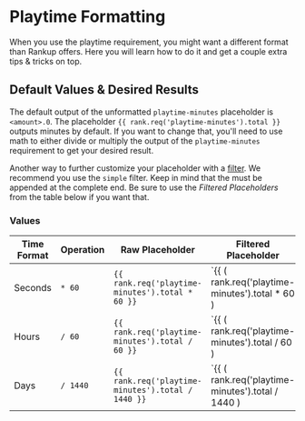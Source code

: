 <title>Playtime Formatting - Official Rankup Wiki</title>
<meta name="description" content="How and why to format the playtime-minutes requirement.">

# Playtime Formatting

When you use the playtime requirement, you might want a different format than Rankup offers. Here you will learn how to do it and get a couple extra tips & tricks on top.

## Default Values & Desired Results
The default output of the unformatted `playtime-minutes` placeholder is `<amount>.0`. The placeholder `{{ rank.req('playtime-minutes').total }}` outputs minutes by default. If you want to change that, you'll need to use math to either divide or multiply the output of the `playtime-minutes` requirement to get your desired result.

Another way to further customize your placeholder with a [filter](../Text-Templating/Formatting.md#filters). We recommend you use the `simple` filter. Keep in mind that the  must be appended at the complete end. Be sure to use the _Filtered Placeholders_ from the table below if you want that.

### Values

| Time Format | Operation | Raw Placeholder                                   | Filtered Placeholder                                            |
| ----------- | --------- | ------------------------------------------------- | --------------------------------------------------------------- |
| Seconds     | `* 60`    | `{{ rank.req('playtime-minutes').total * 60 }}`   | `{{ ( rank.req('playtime-minutes').total * 60 ) | simple }}`   |
| Hours       | `/ 60`    | `{{ rank.req('playtime-minutes').total / 60 }}`   | `{{ ( rank.req('playtime-minutes').total / 60 ) | simple }}`   |
| Days        | `/ 1440`  | `{{ rank.req('playtime-minutes').total / 1440 }}` | `{{ ( rank.req('playtime-minutes').total / 1440 ) | simple }}` |